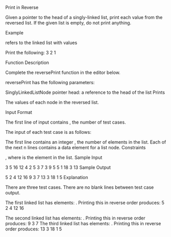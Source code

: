 Print in Reverse

Given a pointer to the head of a singly-linked list, print each  value from the reversed list. If the given list is empty, do not print anything.

Example

 refers to the linked list with  values 

Print the following:
3
2
1

Function Description

Complete the reversePrint function in the editor below.

reversePrint has the following parameters:

SinglyLinkedListNode pointer head: a reference to the head of the list
Prints

The  values of each node in the reversed list.

Input Format

The first line of input contains , the number of test cases.

The input of each test case is as follows:

The first line contains an integer , the number of elements in the list.
Each of the next n lines contains a data element for a list node.
Constraints

, where  is the  element in the list.
Sample Input

3
5
16
12
4
2
5
3
7
3
9
5
5
1
18
3
13
Sample Output

5
2
4
12
16
9
3
7
13
3
18
1
5
Explanation

There are three test cases. There are no blank lines between test case output.

The first linked list has  elements: . Printing this in reverse order produces:
5
2
4
12
16

The second linked list has  elements: . Printing this in reverse order produces:
9
3
7
The third linked list has  elements: . Printing this in reverse order produces:
13
3
18
1
5